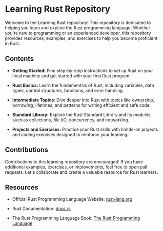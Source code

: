 # Learning Rust Repository



Welcome to the Learning Rust repository! This repository is dedicated to helping you learn and explore the Rust programming language. Whether you're new to programming or an experienced developer, this repository provides resources, examples, and exercises to help you become proficient in Rust.

## Contents

- **Getting Started:** Find step-by-step instructions to set up Rust on your local machine and get started with your first Rust program.

- **Rust Basics:** Learn the fundamentals of Rust, including variables, data types, control structures, functions, and error handling.

- **Intermediate Topics:** Dive deeper into Rust with topics like ownership, borrowing, lifetimes, and patterns for writing efficient and safe code.

- **Standard Library:** Explore the Rust Standard Library and its modules, such as collections, file I/O, concurrency, and networking.

- **Projects and Exercises:** Practice your Rust skills with hands-on projects and coding exercises designed to reinforce your learning.

## Contributions

Contributions to this learning repository are encouraged! If you have additional examples, exercises, or improvements, feel free to open pull requests. Let's collaborate and create a valuable resource for Rust learners.

## Resources

- Official Rust Programming Language Website: [rust-lang.org](https://www.rust-lang.org/)

- Rust Documentation: [docs.rs](https://docs.rs/)

- The Rust Programming Language Book: [The Rust Programming Language](https://doc.rust-lang.org/book/)

